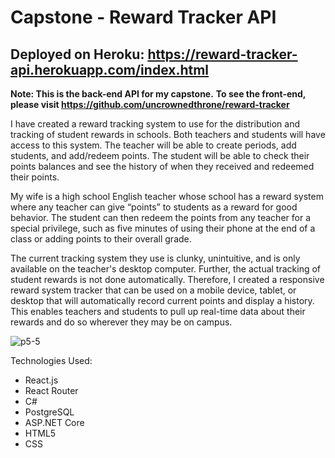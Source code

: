 # Capstone - Reward Tracker API
## Deployed on Heroku: https://reward-tracker-api.herokuapp.com/index.html

**Note: This is the back-end API for my capstone.** 
**To see the front-end, please visit https://github.com/uncrownedthrone/reward-tracker**

I have created a reward tracking system to use for the distribution and tracking of student rewards in schools. Both teachers and students will have access to this system. The teacher will be able to create periods, add students, and add/redeem points. The student will be able to check their points balances and see the history of when they received and redeemed their points.

My wife is a high school English teacher whose school has a reward system where any teacher can give “points” to students as a reward for good behavior. The student can then redeem the points from any teacher for a special privilege, such as five minutes of using their phone at the end of a class or adding points to their overall grade.

The current tracking system they use is clunky, unintuitive, and is only available on the teacher's desktop computer. Further, the actual tracking of student rewards is not done automatically. Therefore, I created a responsive reward system tracker that can be used on a mobile device, tablet, or desktop that will automatically record current points and display a history. This enables teachers and students to pull up real-time data about their rewards and do so wherever they may be on campus.

![p5-5](https://user-images.githubusercontent.com/52833074/73208837-1e7f4f80-4115-11ea-82f4-bfba4d954292.jpg)

Technologies Used:

- React.js
- React Router
- C#
- PostgreSQL
- ASP.NET Core
- HTML5
- CSS
